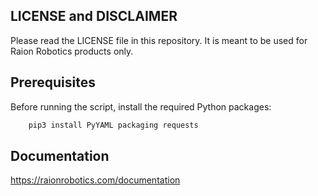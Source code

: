 ## LICENSE and DISCLAIMER

Please read the LICENSE file in this repository. It is meant to be used for Raion Robotics products only.

## Prerequisites

Before running the script, install the required Python packages:

```bash
    pip3 install PyYAML packaging requests
```

## Documentation

https://raionrobotics.com/documentation